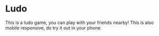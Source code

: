 # Ludo

This is a ludo game, you can play with your friends nearby!
This is also mobile responsive, do try it out in your phone.
